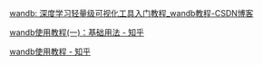 [wandb: 深度学习轻量级可视化工具入门教程_wandb教程-CSDN博客](https://blog.csdn.net/qq_40507857/article/details/112791111)

[wandb使用教程(一)：基础用法 - 知乎](https://zhuanlan.zhihu.com/p/493093033)

[wandb使用教程 - 知乎](https://zhuanlan.zhihu.com/c_1494418493903155200)

